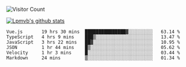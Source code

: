 ![Visitor Count](https://profile-counter.glitch.me/Lpmvb/count.svg)

[![Lpmvb's github stats](https://github-readme-stats.vercel.app/api?username=lpmvb&show_icons=true&title_color=fff&icon_color=79ff97&text_color=9f9f9f&bg_color=151515)](https://github.com/anuraghazra/github-readme-stats)

<!--
Here are some ideas to get you started:

- 🔭 I’m currently working on ...
- 🌱 I’m currently learning ...
- 👯 I’m looking to collaborate on ...
- 🤔 I’m looking for help with ...
- 💬 Ask me about ...
- 📫 How to reach me: ...
- 😄 Pronouns: ...
- ⚡ Fun fact: ...
-->

<!--START_SECTION:waka-->

```text
Vue.js       19 hrs 30 mins  ███████████████▓░░░░░░░░░   63.14 %
TypeScript   4 hrs 9 mins    ███▒░░░░░░░░░░░░░░░░░░░░░   13.47 %
JavaScript   3 hrs 22 mins   ██▓░░░░░░░░░░░░░░░░░░░░░░   10.95 %
JSON         1 hr 44 mins    █▒░░░░░░░░░░░░░░░░░░░░░░░   05.62 %
Velocity     1 hr 3 mins     █░░░░░░░░░░░░░░░░░░░░░░░░   03.44 %
Markdown     24 mins         ▒░░░░░░░░░░░░░░░░░░░░░░░░   01.34 %
```

<!--END_SECTION:waka-->
